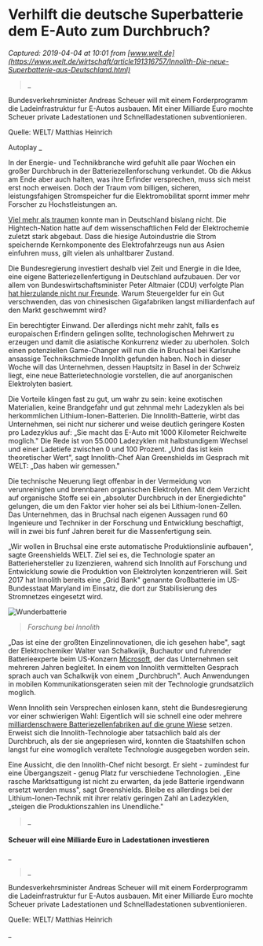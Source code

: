 # Verhilft die deutsche Superbatterie dem E-Auto zum Durchbruch?

_Captured: 2019-04-04 at 10:01 from [www.welt.de](https://www.welt.de/wirtschaft/article191316757/Innolith-Die-neue-Superbatterie-aus-Deutschland.html)_

> _ 

Bundesverkehrsminister Andreas Scheuer will mit einem Forderprogramm die Ladeinfrastruktur fur E-Autos ausbauen. Mit einer Milliarde Euro mochte Scheuer private Ladestationen und Schnellladestationen subventionieren. 

Quelle: WELT/ Matthias Heinrich 

Autoplay _

In der Energie- und Technikbranche wird gefuhlt alle paar Wochen ein großer Durchbruch in der Batteriezellenforschung verkundet. Ob die Akkus am Ende aber auch halten, was ihre Erfinder versprechen, muss sich meist erst noch erweisen. Doch der Traum vom billigen, sicheren, leistungsfahigen Stromspeicher fur die Elektromobilitat spornt immer mehr Forscher zu Hochstleistungen an.

[Viel mehr als traumen](https://www.welt.de/wirtschaft/article184056942/Wer-auf-das-guenstige-Batterieauto-hofft-muss-noch-lange-warten.html) konnte man in Deutschland bislang nicht. Die Hightech-Nation hatte auf dem wissenschaftlichen Feld der Elektrochemie zuletzt stark abgebaut. Dass die hiesige Autoindustrie die Strom speichernde Kernkomponente des Elektrofahrzeugs nun aus Asien einfuhren muss, gilt vielen als unhaltbarer Zustand.

Die Bundesregierung investiert deshalb viel Zeit und Energie in die Idee, eine eigene Batteriezellenfertigung in Deutschland aufzubauen. Der vor allem von Bundeswirtschaftsminister Peter Altmaier (CDU) verfolgte Plan [hat hierzulande nicht nur Freunde](https://www.welt.de/wirtschaft/article190379923/Autobauer-Wer-Altmaiers-Batteriezellen-Plan-unterstuetzt-und-wer-nicht.html). Warum Steuergelder fur ein Gut verschwenden, das von chinesischen Gigafabriken langst milliardenfach auf den Markt geschwemmt wird?

Ein berechtigter Einwand. Der allerdings nicht mehr zahlt, falls es europaischen Erfindern gelingen sollte, technologischen Mehrwert zu erzeugen und damit die asiatische Konkurrenz wieder zu uberholen. Solch einen potenziellen Game-Changer will nun die in Bruchsal bei Karlsruhe ansassige Technikschmiede Innolith gefunden haben. Noch in dieser Woche will das Unternehmen, dessen Hauptsitz in Basel in der Schweiz liegt, eine neue Batterietechnologie vorstellen, die auf anorganischen Elektrolyten basiert.

Die Vorteile klingen fast zu gut, um wahr zu sein: keine exotischen Materialien, keine Brandgefahr und gut zehnmal mehr Ladezyklen als bei herkommlichen Lithium-Ionen-Batterien. Die Innolith-Batterie, wirbt das Unternehmen, sei nicht nur sicherer und weise deutlich geringere Kosten pro Ladezyklus auf: „Sie macht das E-Auto mit 1000 Kilometer Reichweite moglich." Die Rede ist von 55.000 Ladezyklen mit halbstundigem Wechsel und einer Ladetiefe zwischen 0 und 100 Prozent. „Und das ist kein theoretischer Wert", sagt Innolith-Chef Alan Greenshields im Gesprach mit WELT: „Das haben wir gemessen."

Die technische Neuerung liegt offenbar in der Vermeidung von verunreinigten und brennbaren organischen Elektrolyten. Mit dem Verzicht auf organische Stoffe sei ein „absoluter Durchbruch in der Energiedichte" gelungen, die um den Faktor vier hoher sei als bei Lithium-Ionen-Zellen. Das Unternehmen, das in Bruchsal nach eigenen Aussagen rund 60 Ingenieure und Techniker in der Forschung und Entwicklung beschaftigt, will in zwei bis funf Jahren bereit fur die Massenfertigung sein.

„Wir wollen in Bruchsal eine erste automatische Produktionslinie aufbauen", sagte Greenshields WELT. Ziel sei es, die Technologie spater an Batteriehersteller zu lizenzieren, wahrend sich Innolith auf Forschung und Entwicklung sowie die Produktion von Elektrolyten konzentrieren will. Seit 2017 hat Innolith bereits eine „Grid Bank" genannte Großbatterie im US-Bundesstaat Maryland im Einsatz, die dort zur Stabilisierung des Stromnetzes eingesetzt wird.

![Wunderbatterie](https://www.welt.de/assets/images/global/lazy-picture-placeholder-01c4eedaca.png)

> _Forschung bei Innolith_

„Das ist eine der großten Einzelinnovationen, die ich gesehen habe", sagt der Elektrochemiker Walter van Schalkwijk, Buchautor und fuhrender Batterieexperte beim US-Konzern [Microsoft](https://www.welt.de/themen/microsoft/), der das Unternehmen seit mehreren Jahren begleitet. In einem von Innolith vermittelten Gesprach sprach auch van Schalkwijk von einem „Durchbruch". Auch Anwendungen in mobilen Kommunikationsgeraten seien mit der Technologie grundsatzlich moglich.

Wenn Innolith sein Versprechen einlosen kann, steht die Bundesregierung vor einer schwierigen Wahl: Eigentlich will sie schnell eine oder mehrere [milliardenschwere Batteriezellenfabriken auf die grune Wiese](https://www.welt.de/wirtschaft/article183761750/Elektroautos-EU-plant-Gigafabriken-fuer-gruene-Batterien.html) setzen. Erweist sich die Innolith-Technologie aber tatsachlich bald als der Durchbruch, als der sie angepriesen wird, konnten die Staatshilfen schon langst fur eine womoglich veraltete Technologie ausgegeben worden sein.

Eine Aussicht, die den Innolith-Chef nicht besorgt. Er sieht - zumindest fur eine Übergangszeit - genug Platz fur verschiedene Technologien. „Eine rasche Marktsattigung ist nicht zu erwarten, da jede Batterie irgendwann ersetzt werden muss", sagt Greenshields. Bleibe es allerdings bei der Lithium-Ionen-Technik mit ihrer relativ geringen Zahl an Ladezyklen, „steigen die Produktionszahlen ins Unendliche."

> _ 

####  Scheuer will eine Milliarde Euro in Ladestationen investieren 

_

> _ 

Bundesverkehrsminister Andreas Scheuer will mit einem Forderprogramm die Ladeinfrastruktur fur E-Autos ausbauen. Mit einer Milliarde Euro mochte Scheuer private Ladestationen und Schnellladestationen subventionieren. 

Quelle: WELT/ Matthias Heinrich 

_
